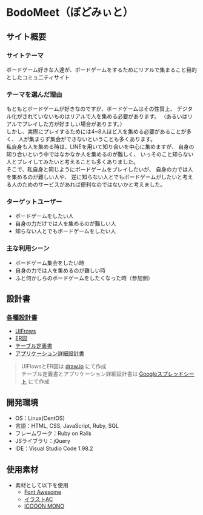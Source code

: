 # BodoMeet（ぼどみぃと）
## サイト概要
### サイトテーマ
ボードゲーム好きな人達が、ボードゲームをするためにリアルで集まること目的としたコミュ二ティサイト
​
### テーマを選んだ理由
もともとボードゲームが好きなのですが、ボードゲームはその性質上、
デジタル化がされていないものはリアルで人を集める必要があります。
（あるいはリアルでプレイした方が好ましい場合があります。）<br/>
しかし、実際にプレイするためには4~8人ほど人を集める必要があることが多く、
人が集まらず集会ができないということも多くあります。<br/>
私自身も人を集める時は、LINEを用いて知り合いを中心に集めますが、
自身の知り合いという中ではなかなか人を集めるのが難しく、
いっそのこと知らない人とプレイしてみたいと考えることも多くありました。<br/>
そこで、私自身と同じようにボードゲームをプレイしたいが、
自身の力では人を集めるのが難しい人や、
逆に知らない人とでもボードゲームがしたいと考える人のためのサービスがあれば便利なのではないかと考えました。
​
### ターゲットユーザー
- ボードゲームをしたい人
- 自身の力だけでは人を集めるのが難しい人
- 知らない人とでもボードゲームをしたい人

### 主な利用シーン
- ボードゲーム集会をしたい時
- 自身の力では人を集めるのが難しい時
- ふと何かしらのボードゲームをしたくなった時（参加側）
​
## 設計書
### [各種設計書](./app/assets/design_document/)
 - [UIFrows](./app/assets/design_document/UIFlows)
 - [ER図](./app/assets/design_document/Entity_Relationship_Diagram)
 - [テーブル定義書](./app/assets/design_document/Database_Schema_Document.xlsx)
 - [アプリケーション詳細設計書](./app/assets/design_document/Application_Detail_Design.xlsx)

 > UIFlowsとER図は [draw.io](https://www.draw.io/) にて作成  
 > テーブル定義書とアプリケーション詳細設計書は [Googleスプレッドシート](https://docs.google.com/spreadsheets/) にて作成
​
## 開発環境
- OS：Linux(CentOS)
- 言語：HTML, CSS, JavaScript, Ruby, SQL
- フレームワーク：Ruby on Rails
- JSライブラリ：jQuery
- IDE：Visual Studio Code 1.98.2

## 使用素材
- 素材として以下を使用
  - [Font Awesome](https://fontawesome.com/)
  - [イラストAC](https://www.ac-illust.com/)
  - [ICOOON MONO](http://icooon-mono.com/)